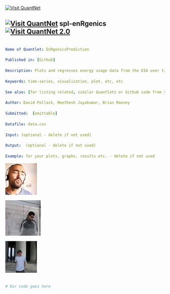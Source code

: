 [<img src="https://github.com/QuantLet/Styleguide-and-Validation-procedure/blob/master/pictures/banner.png" alt="Visit QuantNet">](http://quantlet.de/index.php?p=info)

## [<img src="https://github.com/QuantLet/Styleguide-and-Validation-procedure/blob/master/pictures/qloqo.png" alt="Visit QuantNet">](http://quantlet.de/) **spl-enRgenics** [<img src="https://github.com/QuantLet/Styleguide-and-Validation-procedure/blob/master/pictures/QN2.png" width="60" alt="Visit QuantNet 2.0">](http://quantlet.de/d3/ia)


```yaml

Name of Quantlet: EnRgenicsPrediction

Published in: [Github]

Description: Plots and regresses energy usage data from the EIA over time and by location.

Keywords: time-series, visualization, plot, etc, etc

See also: [for listing related, similar Quantlets or Github code from your point of view - delete if not used]

Author: David Pollack, Reethesh Jayakumar, Brian Rooney

Submitted:  [omittable]

Datafile: data.csv

Input: (optional - delete if not used)

Output:  (optional - delete if not used)

Example: for your plots, graphs, results etc. - delete if not used

```

![Picture1](/data/david.jpg)

![Picture2](/data/reethesh.jpg)

![Picture3](/data/brian.jpg)


```r

# Our code goes here

```